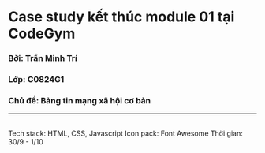 # Case study kết thúc module 01 tại CodeGym

### Bởi: Trần Minh Trí

### Lớp: C0824G1

### Chủ đề: Bảng tin mạng xã hội cơ bản

<hr>
<br>
Tech stack: HTML, CSS, Javascript
Icon pack: Font Awesome
Thời gian: 30/9 - 1/10
<br>
